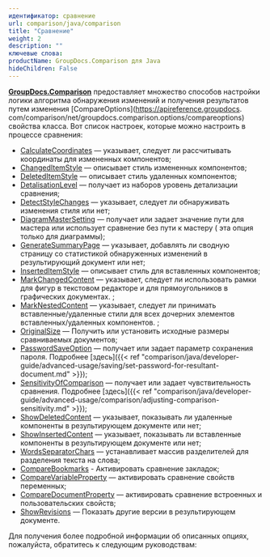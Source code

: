 ```yaml
---
идентификатор: сравнение
url: comparison/java/comparison
title: "Сравнение"
weight: 2
description: ""
ключевые слова:
productName: GroupDocs.Comparison для Java
hideChildren: False
---
```

[**GroupDocs.Comparison**](https://products.groupdocs.com/comparison/java) предоставляет множество способов настройки логики алгоритма обнаружения изменений и получения результатов путем изменения [CompareOptions](https://apireference.groupdocs. com/comparison/net/groupdocs.comparison.options/compareoptions) свойства класса.
Вот список настроек, которые можно настроить в процессе сравнения:

* [CalculateCoordinates](https://apireference.groupdocs.com/comparison/java/com.groupdocs.comparison.options/CompareOptions#getCalculateCoordinates()) — указывает, следует ли рассчитывать координаты для измененных компонентов;
* [ChangedItemStyle](https://apireference.groupdocs.com/comparison/java/com.groupdocs.comparison.options/CompareOptions#getChangedItemStyle()) — описывает стиль измененных компонентов;
* [DeletedItemStyle](https://apireference.groupdocs.com/comparison/java/com.groupdocs.comparison.options/CompareOptions#getDeletedItemStyle()) — описывает стиль удаленных компонентов;
* [DetalisationLevel](https://apireference.groupdocs.com/comparison/java/com.groupdocs.comparison.options/CompareOptions#getDetalisationLevel()) — получает из наборов уровень детализации сравнения;
* [DetectStyleChanges](https://apireference.groupdocs.com/comparison/java/com.groupdocs.comparison.options/CompareOptions#getDetectStyleChanges()) — указывает, следует ли обнаруживать изменения стиля или нет;
* [DiagramMasterSetting](https://apireference.groupdocs.com/comparison/java/com.groupdocs.comparison.options/CompareOptions#getDiagramMasterSetting()) — получает или задает значение пути для мастера или использует сравнение без пути к мастеру ( эта опция только для диаграммы);
* [GenerateSummaryPage](https://apireference.groupdocs.com/comparison/java/com.groupdocs.comparison.options/CompareOptions#getGenerateSummaryPage()) — указывает, добавлять ли сводную страницу со статистикой обнаруженных изменений в результирующий документ или нет;
* [InsertedItemStyle](https://apireference.groupdocs.com/comparison/java/com.groupdocs.comparison.options/CompareOptions#getInsertedItemStyle()) — описывает стиль для вставленных компонентов;
* [MarkChangedContent](https://apireference.groupdocs.com/comparison/java/com.groupdocs.comparison.options/CompareOptions#getMarkChangedContent()) — указывает, следует ли использовать рамки для фигур в текстовом редакторе и для прямоугольников в графических документах. ;
* [MarkNestedContent](https://apireference.groupdocs.com/comparison/java/com.groupdocs.comparison.options/CompareOptions#getMarkNestedContent()) — указывает, следует ли принимать вставленные/удаленные стили для всех дочерних элементов вставленных/удаленных компонентов. ;
* [OriginalSize](https://apireference.groupdocs.com/comparison/java/com.groupdocs.comparison.options/CompareOptions#getOriginalSize()) — Получить или установить исходные размеры сравниваемых документов;
* [PasswordSaveOption](https://apireference.groupdocs.com/comparison/java/com.groupdocs.comparison.options/CompareOptions#getPasswordSaveOption()) — получает или задает параметр сохранения пароля. Подробнее [здесь]({{< ref "comparison/java/developer-guide/advanced-usage/saving/set-password-for-resultant-document.md" >}});
* [SensitivityOfComparison](https://apireference.groupdocs.com/comparison/java/com.groupdocs.comparison.options/CompareOptions#getSensitivityOfComparison()) — получает или задает чувствительность сравнения. Подробнее [здесь]({{< ref "comparison/java/developer-guide/advanced-usage/comparison/adjusting-comparison-sensitivity.md" >}});
* [ShowDeletedContent](https://apireference.groupdocs.com/comparison/java/com.groupdocs.comparison.options/CompareOptions#getShowDeletedContent()) — указывает, показывать ли удаленные компоненты в результирующем документе или нет;
* [ShowInsertedContent](https://apireference.groupdocs.com/comparison/java/com.groupdocs.comparison.options/CompareOptions#isShowInsertedContent()) — указывает, показывать ли вставленные компоненты в результирующем документе или нет;
* [WordsSeparatorChars](https://apireference.groupdocs.com/comparison/java/com.groupdocs.comparison.options/CompareOptions#setWordsSeparatorChars(char[])) — устанавливает массив разделителей для разделения текста на слова;
* [CompareBookmarks](https://apireference.groupdocs.com/comparison/java/com.groupdocs.comparison.options/CompareOptions#isCompareBookmarks()) - Активировать сравнение закладок;
* [CompareVariableProperty](https://apireference.groupdocs.com/comparison/java/com.groupdocs.comparison.options/CompareOptions#isCompareVariableProperty()) — активировать сравнение свойств переменных;
* [CompareDocumentProperty](https://apireference.groupdocs.com/comparison/java/com.groupdocs.comparison.options/CompareOptions#isCompareDocumentProperty()) — активировать сравнение встроенных и пользовательских свойств;
* [ShowRevisions](https://apireference.groupdocs.com/comparison/java/com.groupdocs.comparison.options/CompareOptions#isShowRevisions()) — Показать другие версии в результирующем документе.

Для получения более подробной информации об описанных опциях, пожалуйста, обратитесь к следующим руководствам:

